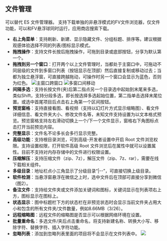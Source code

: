 ## 文件管理
可以替代 ES 文件管理器。
支持下载单独的非悬浮模式的FV文件浏览器，仅文件功能，可以和FV悬浮球同时运行，应用商店搜索下载。

* **右上角菜单**：支持刷新、新建、显示隐藏文件、分组标题、排序等。建议根据观感体验选择不同的列表/图标显示模式。
* **拖拽操作**：支持文件长按后拖拽操作，可拖到目录或底部按钮，分享为默认第一个。
* **拖拽到另一个窗口**：打开两个以上文件管理时，当都处于主窗口中，可拖动不同层级的文件到多窗口列表（按钮显示在顶部）然后直接复制或移动过去；当都为独立悬浮窗，可直接跨越拖动，可操作时另一个窗口会显示为蓝色，否则为红色。
![主窗口跨窗口](http://ww1.sinaimg.cn/large/6b1dd0a7ly1gctu5v2wacg20f00v71l4.gif)
![多窗口间移动](http://ww1.sinaimg.cn/large/6b1dd0a7ly1gctu63jep1g20f00ob1kz.gif)
* **间隔多选**：支持长按文件(夹)后第二指点另一个目录选中起始到末尾来多选，类似Shift，支持分段多选，即长按选择多选起始位置，第二指单击选择末尾位置。或选中首尾项目后点击右上角第一个区间按钮。
* **预览窗格**：支持直接看图、看视频（支持以幻灯片方式显示缩略图）、看文件详细信息、看文件夹大小、修改文件名等，未知文件支持设置为以文本格式预览。预览窗格支持左右滑动切换上一个/下一个文件显示，窗格右下角图标点击打开当前预览内容。
* **完整显示**：文件名不论多长会多行显示完整。
* **高级功能**：支持根目录浏览，可到高级-开发者设置中开启 Root 文件浏览权限。支持设置权限，打开软件高级 Root 文件浏览后在属性中就可以设置属性。目前不支持对内存存储中的文件进行权限设置。
* **压缩解压**：支持压缩文件（zip、7z），解压文件（zip、7z、rar），需要在线下载相关组件。
* **多级目录**：地址栏点小三角显示了分级目录“|--”，可直接切换上级目录。
* **软件检测**：当悬浮窗悬浮在微信之上时，选中文件后在顶部可直接分享到微信（图2）。
* **备注文件**：支持给文件夹或文件添加关键词和图标，关键词显示在列表项右上方，图标显示在图标上。
* **状态显示**：图中标题栏下方的状态栏在非预览状态时会显示当前文件夹占用大小和包含的所有文件夹/文件数量，例如8.66MB（3/26）。
* **远程缩略图**：远程文件的缩略图是否显示可以根据网络环境在设置。
* **批量重命名**：多选文件/夹后点击重命名，将支持新建名称、转换大小写、移除字符、替换字符、插入字符功能。
* **忽略列表**：添加到忽略列表里面的项目将不会显示在文件列表中。
  ![](http://ww1.sinaimg.cn/large/6b1dd0a7ly1fzrb3hnrtzj20u01hcq6e.jpg)
